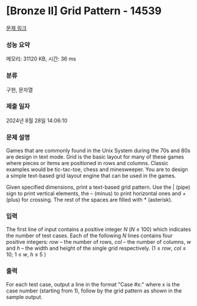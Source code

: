 # [Bronze II] Grid Pattern - 14539 

[문제 링크](https://www.acmicpc.net/problem/14539) 

### 성능 요약

메모리: 31120 KB, 시간: 36 ms

### 분류

구현, 문자열

### 제출 일자

2024년 8월 28일 14:06:10

### 문제 설명

<p>Games that are commonly found in the Unix System during the 70s and 80s are design in text mode. Grid is the basic layout for many of these games where pieces or items are positioned in rows and columns. Classic examples would be tic-tac-toe, chess and minesweeper. You are to design a simple text-based grid layout engine that can be used in the games.</p>

<p>Given specified dimensions, print a text-based grid pattern. Use the | (pipe) sign to print vertical elements, the – (minus) to print horizontal ones and + (plus) for crossing. The rest of the spaces are filled with * (asterisk).</p>

### 입력 

 <p>The first line of input contains a positive integer <em>N</em> (<em>N</em> ≤ 100) which indicates the number of test cases. Each of the following <em>N</em> lines contains four positive integers: <em>row</em> – the number of rows, <em>col</em> – the number of columns, <em>w</em> and <em>h</em> – the width and height of the single grid respectively. (1 ≤ <em>row</em>, <em>col</em> ≤ 10; 1 ≤  <em>w</em>, <em>h</em> ≤ 5 )</p>

### 출력 

 <p>For each test case, output a line in the format "Case #x:" where x is the case number (starting from 1), follow by the grid pattern as shown in the sample output.</p>

